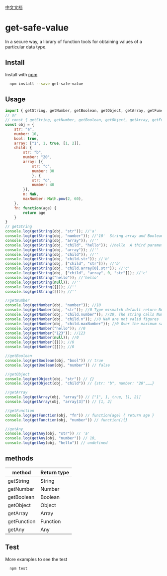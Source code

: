 
[中文文档](https://github.com/huweicool/get-safe-value/blob/master/README-Chinese.md)

# get-safe-value

 In a secure way, a library of function tools for obtaining values of a particular data type.


## Install

Install with [npm](https://www.npmjs.com/package/get-safe-value)

```sh
  npm install --save get-safe-value
```


## Usage

```js
import { getString, getNumber, getBoolean, getObject, getArray, getFunction, getAny } from 'get-safe-value';
// or
// const { getString, getNumber, getBoolean, getObject, getArray, getFunction, getAny } =  require('get-safe-value');
const obj = {
	str: "a",
	number: 10,
	bool: true,
	array: ["1", 1, true, [1, 2]],
	child: {
		str: "b",
		number: "20",
		array: [{
			str: "c",
			number: 30
			}, {
			str: "d",
			number: 40
		}],
		n: NaN,
		maxNumber: Math.pow(2, 60),
	},
	fn: function(age) {
		return age
	}
}
// getString
console.log(getString(obj, "str")); //'a'
console.log(getString(obj, "number")); //'10'  String array and Boolean, both call String constructor to String type
console.log(getString(obj, "array")); //''
console.log(getString(obj, "child", "hello")); //hello  A third parameter is the default value, return the default value if the value of String type can not be obtained correctly.
console.log(getString(obj, "array")); //''
console.log(getString(obj, "child")); //''
console.log(getString(obj, "child.str")); //'b'
console.log(getString(obj, ["child", "str"])); //'b'
console.log(getString(obj, "child.array[0].str")); //'c'
console.log(getString(obj, ["child", "array", 0, "str"])); //'c'
console.log(getString("hello")); //'hello'
console.log(getString(null)); //''
console.log(getString({})); //''
console.log(getString([])); //''

//getNumber
console.log(getNumber(obj, "number")); //10
console.log(getNumber(obj, "str")); //0 Type mismatch default return Number：0 Number：0
console.log(getNumber(obj, "child.number")); //20, The string calls Number constructor to Number type
console.log(getNumber(obj, "child.n")); //0 NaN are not valid figures
console.log(getNumber(obj, "child.maxNumber")); //0 Over the maximum safe number value: Math.pow(2,53)-1.
console.log(getNumber("hello")); //0
console.log(getNumber("123")); //123
console.log(getNumber(null)); //0
console.log(getNumber({})); //0
console.log(getNumber([])); //0

//getBoolean
console.log(getBoolean(obj, "bool")) // true
console.log(getBoolean(obj, "number")) // false

//getObject
console.log(getObject(obj, "str")) // {}
console.log(getObject(obj, "child")) // {str: "b", number: "20",……}

//getArray
console.log(getArray(obj, "array")) // ["1", 1, true, [1, 2]]
console.log(getArray(obj, "array[3]")) // [1, 2]

//getFunction
console.log(getFunction(obj, "fn")) // function(age) { return age }
console.log(getFunction(obj, "number")) // function(){}

//getAny
console.log(getAny(obj, "str")) // 'a'
console.log(getAny(obj, "number")) // 10,
console.log(getAny(obj, "hello")) // undefined
```


## methods

| method | Return type |
| ------ | ------ |
| getString | String |
| getNumber | Number |
| getBoolean | Boolean |
| getObject | Object |
| getArray | Array |
| getFunction | Function || asyncFunction |
| getAny | Any |


## Test
More examples to see the test
```sh
  npm test
```